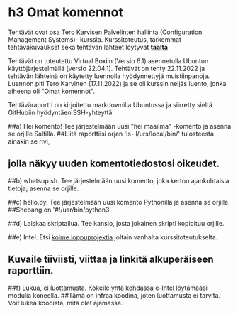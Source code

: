 # h3 Omat komennot
Tehtävät ovat osa Tero Karvisen Palvelinten hallinta (Configuration Management Systems)- kurssia.
Kurssitoteutus, tarkemmat tehtäväkuvaukset sekä tehtävän lähteet löytyvät [**täältä**](https://terokarvinen.com/2022/palvelinten-hallinta-2022p2/)

Tehtävät on toteutettu Virtual Boxiin (Versio 6.1) asennetulla Ubuntun käyttöjärjestelmällä (versio 22.04.1).
Tehtävät on tehty 22.11.2022 ja tehtävän lähteinä on käytetty luennolla hyödynnettyjä muistiinpanoja.
Luennon piti Tero Karvinen (17.11.2022) ja se oli kurssin neljäs luento, jonka aiheena oli "Omat komennot".

Tehtäväraportti on kirjoitettu markdownilla Ubuntussa ja siirretty sieltä GitHubiin hyödyntäen SSH-yhteyttä.


##a) Hei komento! Tee järjestelmään uusi "hei maailma" -komento ja asenna se orjille Saltilla.
##Liitä raporttiisi orjan 'ls- l/urs/local/bin/' tulosteesta ainakin se rivi,
## jolla näkyy uuden komentotiedostosi oikeudet.



##b) whatsup.sh. Tee järjestelmään uusi komento, joka kertoo ajankohtaisia tietoja; asenna se orjille.



##c) hello.py. Tee järjestelmään uusi komento Pythonilla ja asenna se orjille.
##Shebang on '#!/usr/bin/python3'



##d) Laiskaa skriptailua. Tee kansio, josta jokainen skripti kopioituu orjille.



##e) Intel. Etsi [kolme loppuprojektia](https://terokarvinen.com/search/?q=palvelinten+hallinta) joltain vanhalta kurssitoteutukselta.
## Kuvaile tiiviisti, viittaa ja linkitä alkuperäiseen raporttiin. 



##f) Lukua, ei luottamusta. Kokeile yhtä kohdassa e-Intel löytämääsi modulia koneella.
##Tämä on infraa koodina, joten luottamusta ei tarvita. Voit lukea koodista, mitä olet ajamassa.
